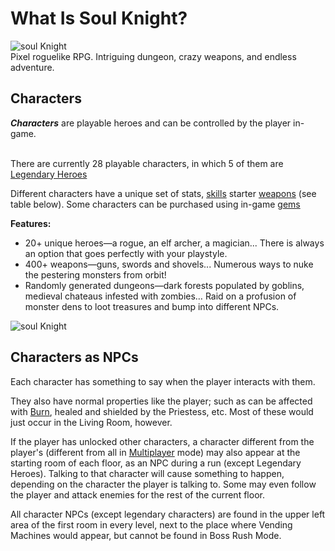 # **What Is Soul Knight?**
![soul Knight](https://static.wikia.nocookie.net/soul-knight/images/8/83/%40Chillyroom.jpg/revision/latest?cb=20171129111840)<br>
Pixel roguelike RPG. Intriguing dungeon, crazy weapons, and endless adventure.
## **Characters**
***Characters*** are playable heroes and can be controlled by the player in-game.

<br>There are currently 28 playable characters, in which 5 of them are [Legendary Heroes](https://soul-knight.fandom.com/wiki/Category:Legendary_Heroes)<br>

Different characters have a unique set of stats, [skills](https://soul-knight.fandom.com/wiki/Skills) starter [weapons](https://soul-knight.fandom.com/wiki/Weapons) (see table below). Some characters can be purchased using in-game [gems](https://soul-knight.fandom.com/wiki/Gems)<br>

**Features:** 
* 20+ unique heroes—a rogue, an elf archer, a magician... There is always an option that goes perfectly with your playstyle.
* 400+ weapons—guns, swords and shovels... Numerous ways to nuke the pestering monsters from orbit!
* Randomly generated dungeons—dark forests populated by goblins, medieval chateaus infested with zombies… Raid on a profusion of monster dens to loot treasures and bump into different NPCs.

![soul Knight](https://static.wikia.nocookie.net/soul-knight/images/7/7f/503Living_Room.png/revision/latest/scale-to-width-down/608?cb=20230915041708)<br>

## **Characters as NPCs**

Each character has something to say when the player interacts with them.

They also have normal properties like the player; such as can be affected with [Burn](https://soul-knight.fandom.com/wiki/Burn), healed and shielded by the Priestess, etc. Most of these would just occur in the Living Room, however.<br>

If the player has unlocked other characters, a character different from the player's (different from all in [Multiplayer](https://soul-knight.fandom.com/wiki/Multiplayer) mode) may also appear at the starting room of each floor, as an NPC during a run (except Legendary Heroes). Talking to that character will cause something to happen, depending on the character the player is talking to. Some may even follow the player and attack enemies for the rest of the current floor.

 All character NPCs (except legendary characters) are found in the upper left area of the first room in every level, next to the place where Vending Machines would appear, but cannot be found in Boss Rush Mode.
